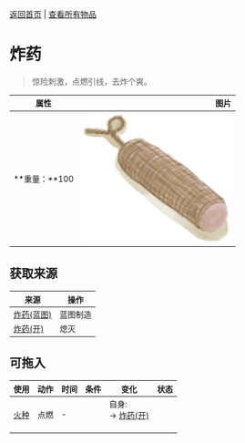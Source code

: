 [返回首页](index.md)   |  [查看所有物品](object.md)
# 炸药  
> 惊险刺激，点燃引线，去炸个爽。  
  
  属性  |   图片   
 ----  |  ----:   
 **重量：**100  |  ![](Sprite/DynamiteOff.png)   
  
## 获取来源  
来源  |  操作  
----  |  ----  
[炸药(蓝图)](Bp_Dynamite.md)  |  蓝图制造  
[炸药(开)](DynamiteOn.md)  |  熄灭  
## 可拖入  
使用  |  动作  |  时间  |  条件  |  变化  |  状态  
----  |  ----  |  ----  |  ----  |  ----  |  ----  
[火种](TinderLit.md)  |  点燃  |  -  |    |  自身:<br>→ [炸药(开)](DynamiteOn.md)<br><br>  |    
